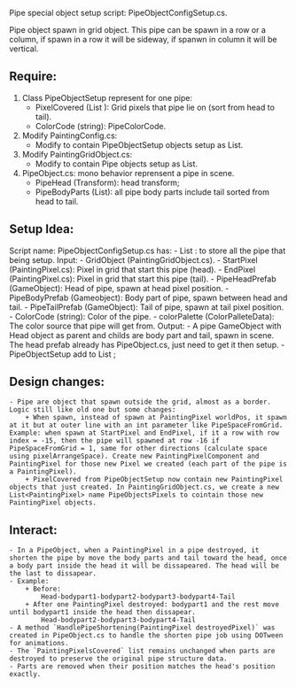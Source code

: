 Pipe special object setup script: PipeObjectConfigSetup.cs.

Pipe object spawn in grid object. This pipe can be spawn in a row or a column, if spawn in a row it will be sideway, if spanwn in column it will be vertical.

## Require:
1. Class PipeObjectSetup represent for one pipe:
	- PixelCovered (List <PaintingPixel>): Grid pixels that pipe lie on (sort from head to tail).
	- ColorCode (string): PipeColorCode.
2. Modify PaintingConfig.cs:
	- Modify to contain PipeObjectSetup objects setup as List<PipeObjectSetup>.
3. Modify PaintingGridObject.cs:
	- Modify to contain Pipe objects setup as List<PipeObject>.
4. PipeObject.cs: mono behavior reprensent a pipe in scene.
	- PipeHead (Transform): head transform;
	- PipeBodyParts (List<Transform>): all pipe body parts include tail sorted from head to tail.
## Setup Idea:
Script name: PipeObjectConfigSetup.cs has:
	- List <PipeObjectSetup>: to store all the pipe that being setup.
Input:
	- GridObject (PaintingGridObject.cs).
	- StartPixel (PaintingPixel.cs): Pixel in grid that start this pipe (head).
	- EndPixel (PaintingPixel.cs): Pixel in grid that start this pipe (tail).
	- PipeHeadPrefab (GameObject): Head of pipe, spawn at head pixel position.
	- PipeBodyPrefab (Gameobject): Body part of pipe, spawn between head and tail.
	- PipeTailPrefab (GameObject): Tail of pipe, spawn at tail pixel position.
	- ColorCode (string): Color of the pipe.
	- colorPalette (ColorPalleteData): The color source that pipe will get from.
Output:
	- A pipe GameObject with Head object as parent and childs are body part and tail, spawn in scene. The head prefab already has PipeObject.cs, just need to get it then setup.
	- PipeObjectSetup add to List <PipeObjectSetup>;

## Design changes:
	- Pipe are object that spawn outside the grid, almost as a border. Logic still like old one but some changes:
		+ When spawn, instead of spawn at PaintingPixel worldPos, it spawn at it but at outer line with an int parameter like PipeSpaceFromGrid. Example: when spawn at StartPixel and EndPixel, if it a row with row index = -15, then the pipe will spawned at row -16 if PipeSpaceFromGrid = 1, same for other directions (calculate space using pixelArrangeSpace). Create new PaintingPixelComponent and PaintingPixel for those new Pixel we created (each part of the pipe is a PaintingPixel).
		+ PixelCovered from PipeObjectSetup now contain new PaintingPixel objects that just created. In PaintingGridObject.cs, we create a new List<PaintingPixel> name PipeObjectsPixels to cointain those new PaintingPixel objects.

## Interact:
	- In a PipeObject, when a PaintingPixel in a pipe destroyed, it shorten the pipe by move the body parts and tail toward the head, once a body part inside the head it will be dissapeared. The head will be the last to dissapear.
	- Example:
		+ Before:
			Head-bodypart1-bodypart2-bodypart3-bodypart4-Tail
		+ After one PaintingPixel destroyed: bodypart1 and the rest move until bodypart1 inside the head then dissapear.
			Head-bodypart2-bodypart3-bodypart4-Tail
	- A method `HandlePipeShortening(PaintingPixel destroyedPixel)` was created in PipeObject.cs to handle the shorten pipe job using DOTween for animations.
	- The `PaintingPixelsCovered` list remains unchanged when parts are destroyed to preserve the original pipe structure data.
	- Parts are removed when their position matches the head's position exactly.